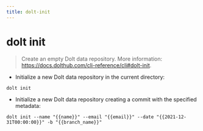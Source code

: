 ```yaml
---
title: dolt-init
---
```

# dolt init

> Create an empty Dolt data repository.
> More information: <https://docs.dolthub.com/cli-reference/cli#dolt-init>.

- Initialize a new Dolt data repository in the current directory:

`dolt init`

- Initialize a new Dolt data repository creating a commit with the specified metadata:

`dolt init --name "{{name}}" --email "{{email}}" --date "{{2021-12-31T00:00:00}}" -b "{{branch_name}}"`
